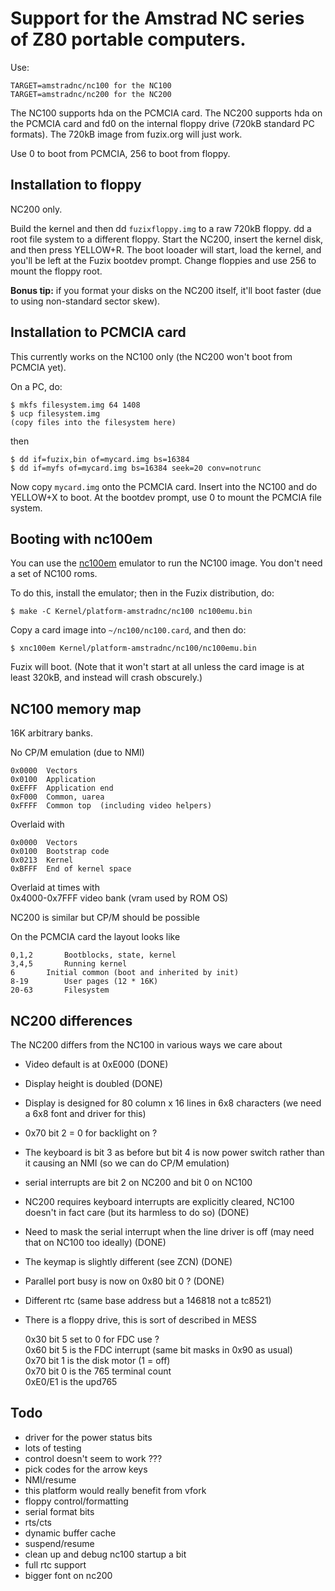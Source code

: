 # Support for the Amstrad NC series of Z80 portable computers.

Use:

    TARGET=amstradnc/nc100 for the NC100
    TARGET=amstradnc/nc200 for the NC200

The NC100 supports hda on the PCMCIA card. The NC200 supports hda on the
PCMCIA card and fd0 on the internal floppy drive (720kB standard PC formats).
The 720kB image from fuzix.org will just work.

Use 0 to boot from PCMCIA, 256 to boot from floppy. 


## Installation to floppy

NC200 only.

Build the kernel and then dd `fuzixfloppy.img` to a raw 720kB floppy. dd a
root file system to a different floppy. Start the NC200, insert the kernel
disk, and then press YELLOW+R. The boot looader will start, load the kernel,
and you'll be left at the Fuzix bootdev prompt. Change floppies and use 256
to mount the floppy root.

**Bonus tip:** if you format your disks on the NC200 itself, it'll boot
faster (due to using non-standard sector skew).


## Installation to PCMCIA card

This currently works on the NC100 only (the NC200 won't boot from PCMCIA yet).

On a PC, do:

    $ mkfs filesystem.img 64 1408  
    $ ucp filesystem.img  
    (copy files into the filesystem here)  

then

    $ dd if=fuzix,bin of=mycard.img bs=16384  
    $ dd if=myfs of=mycard.img bs=16384 seek=20 conv=notrunc  

Now copy `mycard.img` onto the PCMCIA card. Insert into the NC100 and do
YELLOW+X to boot. At the bootdev prompt, use 0 to mount the PCMCIA file
system.


## Booting with nc100em

You can use the [nc100em](https://github.com/Nilquader/nc100em) emulator
to run the NC100 image. You don't need a set of NC100 roms.

To do this, install the emulator; then in the Fuzix distribution, do:

    $ make -C Kernel/platform-amstradnc/nc100 nc100emu.bin

Copy a card image into `~/nc100/nc100.card`, and then do:

    $ xnc100em Kernel/platform-amstradnc/nc100/nc100emu.bin

Fuzix will boot. (Note that it won't start at all unless the card image
is at least 320kB, and instead will crash obscurely.)


## NC100 memory map

16K arbitrary banks.

No CP/M emulation (due to NMI)

	0x0000	Vectors  
	0x0100  Application  
	0xEFFF  Application end  
	0xF000  Common, uarea  
	0xFFFF	Common top  (including video helpers)  

Overlaid with

	0x0000	Vectors  
	0x0100  Bootstrap code  
	0x0213	Kernel  
	0xBFFF  End of kernel space  

Overlaid at times with  
	0x4000-0x7FFF video bank (vram used by ROM OS)

NC200 is similar but CP/M should be possible

On the PCMCIA card the layout looks like

	0,1,2		Bootblocks, state, kernel  
	3,4,5		Running kernel  
	6		Initial common (boot and inherited by init)  
	8-19		User pages (12 * 16K)  
	20-63		Filesystem  


## NC200 differences

The NC200 differs from the NC100 in various ways we care about

- Video default is at 0xE000	(DONE)
- Display height is doubled	(DONE)
- Display is designed for 80 column x 16 lines in 6x8 characters (we need
  a 6x8 font and driver for this)
- 0x70 bit 2 = 0 for backlight on ?
- The keyboard is bit 3 as before but bit 4 is now power switch rather
  than it causing an NMI (so we can do CP/M emulation)
- serial interrupts are bit 2 on NC200 and bit 0 on NC100
- NC200 requires keyboard interrupts are explicitly cleared, NC100
  doesn't in fact care (but its harmless to do so) (DONE)
- Need to mask the serial interrupt when the line driver is off (may
  need that on NC100 too ideally) (DONE)
- The keymap is slightly different (see ZCN) (DONE)
- Parallel port busy is now on 0x80 bit 0 ? (DONE)
- Different rtc (same base address but a 146818 not a tc8521)
- There is a floppy drive, this is sort of described in MESS


	0x30 bit 5 set to 0 for FDC use ?  
	0x60 bit 5 is the FDC interrupt (same bit masks in 0x90 as usual)  
	0x70 bit 1 is the disk motor (1 = off)  
	0x70 bit 0 is the 765 terminal count  
	0xE0/E1 is the upd765  


## Todo

- driver for the power status bits
- lots of testing
- control doesn't seem to work ???
- pick codes for the arrow keys
- NMI/resume
- this platform would really benefit from vfork 
- floppy control/formatting
- serial format bits
- rts/cts
- dynamic buffer cache
- suspend/resume
- clean up and debug nc100 startup a bit
- full rtc support
- bigger font on nc200
